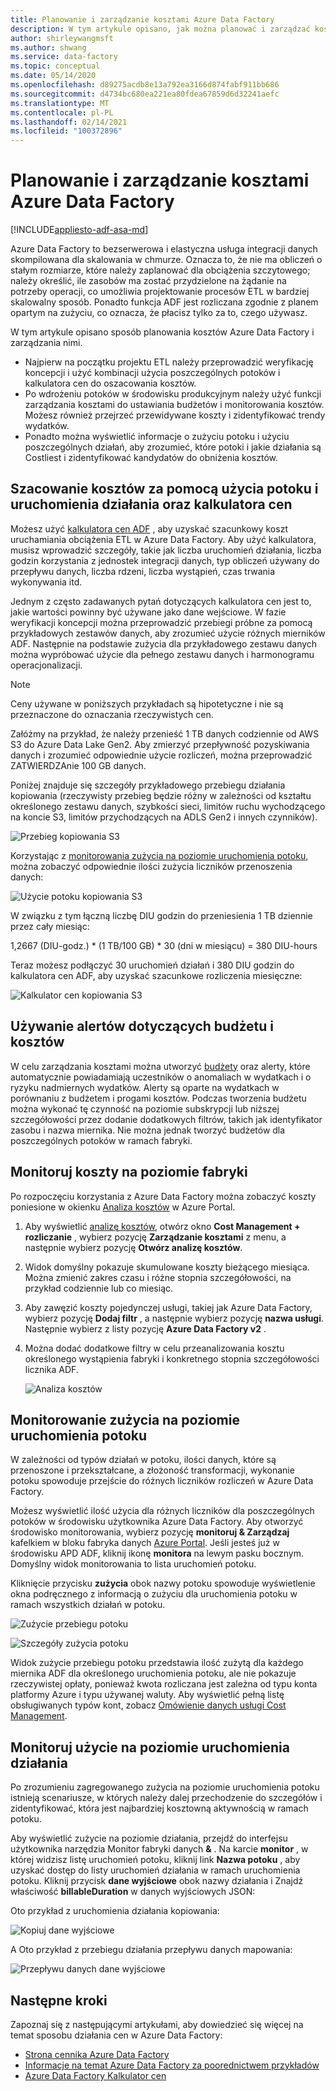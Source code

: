 ```yaml
---
title: Planowanie i zarządzanie kosztami Azure Data Factory
description: W tym artykule opisano, jak można planować i zarządzać kosztami Azure Data Factory
author: shirleywangmsft
ms.author: shwang
ms.service: data-factory
ms.topic: conceptual
ms.date: 05/14/2020
ms.openlocfilehash: d89275acdb8e13a792ea3166d874fabf911bb686
ms.sourcegitcommit: d4734bc680ea221ea80fdea67859d6d32241aefc
ms.translationtype: MT
ms.contentlocale: pl-PL
ms.lasthandoff: 02/14/2021
ms.locfileid: "100372896"
---
```

# <a name="plan-and-manage-costs-for-azure-data-factory"></a>Planowanie i zarządzanie kosztami Azure Data Factory

[!INCLUDE[appliesto-adf-asa-md](includes/appliesto-adf-asa-md.md)]

Azure Data Factory to bezserwerowa i elastyczna usługa integracji danych skompilowana dla skalowania w chmurze.  Oznacza to, że nie ma obliczeń o stałym rozmiarze, które należy zaplanować dla obciążenia szczytowego; należy określić, ile zasobów ma zostać przydzielone na żądanie na potrzeby operacji, co umożliwia projektowanie procesów ETL w bardziej skalowalny sposób. Ponadto funkcja ADF jest rozliczana zgodnie z planem opartym na zużyciu, co oznacza, że płacisz tylko za to, czego używasz.

W tym artykule opisano sposób planowania kosztów Azure Data Factory i zarządzania nimi.

*   Najpierw na początku projektu ETL należy przeprowadzić weryfikację koncepcji i użyć kombinacji użycia poszczególnych potoków i kalkulatora cen do oszacowania kosztów.
*   Po wdrożeniu potoków w środowisku produkcyjnym należy użyć funkcji zarządzania kosztami do ustawiania budżetów i monitorowania kosztów. Możesz również przejrzeć przewidywane koszty i zidentyfikować trendy wydatków.
*   Ponadto można wyświetlić informacje o zużyciu potoku i użyciu poszczególnych działań, aby zrozumieć, które potoki i jakie działania są Costliest i zidentyfikować kandydatów do obniżenia kosztów.

## <a name="estimate-costs-using-pipeline-and-activity-run-consumption-and-pricing-calculator"></a>Szacowanie kosztów za pomocą użycia potoku i uruchomienia działania oraz kalkulatora cen

Możesz użyć [kalkulatora cen ADF](https://azure.microsoft.com/pricing/calculator/?service=data-factory) , aby uzyskać szacunkowy koszt uruchamiania obciążenia ETL w Azure Data Factory.  Aby użyć kalkulatora, musisz wprowadzić szczegóły, takie jak liczba uruchomień działania, liczba godzin korzystania z jednostek integracji danych, typ obliczeń używany do przepływu danych, liczba rdzeni, liczba wystąpień, czas trwania wykonywania itd.

Jednym z często zadawanych pytań dotyczących kalkulatora cen jest to, jakie wartości powinny być używane jako dane wejściowe.  W fazie weryfikacji koncepcji można przeprowadzić przebiegi próbne za pomocą przykładowych zestawów danych, aby zrozumieć użycie różnych mierników ADF.  Następnie na podstawie zużycia dla przykładowego zestawu danych można wypróbować użycie dla pełnego zestawu danych i harmonogramu operacjonalizacji.

> [!NOTE]
> Ceny używane w poniższych przykładach są hipotetyczne i nie są przeznaczone do oznaczania rzeczywistych cen.

Załóżmy na przykład, że należy przenieść 1 TB danych codziennie od AWS S3 do Azure Data Lake Gen2.  Aby zmierzyć przepływność pozyskiwania danych i zrozumieć odpowiednie użycie rozliczeń, można przeprowadzić ZATWIERDZAnie 100 GB danych.

Poniżej znajduje się szczegóły przykładowego przebiegu działania kopiowania (rzeczywisty przebieg będzie różny w zależności od kształtu określonego zestawu danych, szybkości sieci, limitów ruchu wychodzącego na koncie S3, limitów przychodzących na ADLS Gen2 i innych czynników).

![Przebieg kopiowania S3](media/plan-manage-costs/s3-copy-run-details.png)

Korzystając z [monitorowania zużycia na poziomie uruchomienia potoku](#monitor-consumption-at-pipeline-run-level), można zobaczyć odpowiednie ilości zużycia liczników przenoszenia danych:

![Użycie potoku kopiowania S3](media/plan-manage-costs/s3-copy-pipeline-consumption.png)

W związku z tym łączną liczbę DIU godzin do przeniesienia 1 TB dziennie przez cały miesiąc:

1,2667 (DIU-godz.) * (1 TB/100 GB) * 30 (dni w miesiącu) = 380 DIU-hours

Teraz możesz podłączyć 30 uruchomień działań i 380 DIU godzin do kalkulatora cen ADF, aby uzyskać szacunkowe rozliczenia miesięczne:

![Kalkulator cen kopiowania S3](media/plan-manage-costs/s3-copy-pricing-calculator.png)

## <a name="use-budgets-and-cost-alerts"></a>Używanie alertów dotyczących budżetu i kosztów

W celu zarządzania kosztami można utworzyć [budżety](../cost-management-billing/costs/tutorial-acm-create-budgets.md) oraz alerty, które automatycznie powiadamiają uczestników o anomaliach w wydatkach i o ryzyku nadmiernych wydatków.  Alerty są oparte na wydatkach w porównaniu z budżetem i progami kosztów.  Podczas tworzenia budżetu można wykonać tę czynność na poziomie subskrypcji lub niższej szczegółowości przez dodanie dodatkowych filtrów, takich jak identyfikator zasobu i nazwa miernika.  Nie można jednak tworzyć budżetów dla poszczególnych potoków w ramach fabryki.

## <a name="monitor-costs-at-factory-level"></a>Monitoruj koszty na poziomie fabryki

Po rozpoczęciu korzystania z Azure Data Factory można zobaczyć koszty poniesione w okienku [Analiza kosztów](../cost-management-billing/costs/quick-acm-cost-analysis.md) w Azure Portal.

1. Aby wyświetlić [analizę kosztów](../cost-management-billing/costs/quick-acm-cost-analysis.md), otwórz okno **Cost Management + rozliczanie** , wybierz pozycję **Zarządzanie kosztami** z menu, a następnie wybierz pozycję **Otwórz analizę kosztów**.
2. Widok domyślny pokazuje skumulowane koszty bieżącego miesiąca.  Można zmienić zakres czasu i różne stopnia szczegółowości, na przykład codziennie lub co miesiąc.
3. Aby zawęzić koszty pojedynczej usługi, takiej jak Azure Data Factory, wybierz pozycję **Dodaj filtr** , a następnie wybierz pozycję **nazwa usługi**.  Następnie wybierz z listy pozycję **Azure Data Factory v2** .
4. Można dodać dodatkowe filtry w celu przeanalizowania kosztu określonego wystąpienia fabryki i konkretnego stopnia szczegółowości licznika ADF.

   ![Analiza kosztów](media/plan-manage-costs/cost-analysis.png)

## <a name="monitor-consumption-at-pipeline-run-level"></a>Monitorowanie zużycia na poziomie uruchomienia potoku

W zależności od typów działań w potoku, ilości danych, które są przenoszone i przekształcane, a złożoność transformacji, wykonanie potoku spowoduje przejście do różnych liczników rozliczeń w Azure Data Factory.

Możesz wyświetlić ilość użycia dla różnych liczników dla poszczególnych potoków w środowisku użytkownika Azure Data Factory. Aby otworzyć środowisko monitorowania, wybierz pozycję **monitoruj & Zarządzaj** kafelkiem w bloku fabryka danych [Azure Portal](https://portal.azure.com/). Jeśli jesteś już w środowisku APD ADF, kliknij ikonę **monitora** na lewym pasku bocznym. Domyślny widok monitorowania to lista uruchomień potoku.

Kliknięcie przycisku **zużycia** obok nazwy potoku spowoduje wyświetlenie okna podręcznego z informacją o zużyciu dla uruchomienia potoku w ramach wszystkich działań w potoku.

![Zużycie przebiegu potoku](media/plan-manage-costs/pipeline-run-consumption.png)

![Szczegóły zużycia potoku](media/plan-manage-costs/pipeline-consumption-details.png)

Widok zużycie przebiegu potoku przedstawia ilość zużytą dla każdego miernika ADF dla określonego uruchomienia potoku, ale nie pokazuje rzeczywistej opłaty, ponieważ kwota rozliczana jest zależna od typu konta platformy Azure i typu używanej waluty.  Aby wyświetlić pełną listę obsługiwanych typów kont, zobacz [Omówienie danych usługi Cost Management](../cost-management-billing/costs/understand-cost-mgt-data.md).

## <a name="monitor-consumption-at-activity-run-level"></a>Monitoruj użycie na poziomie uruchomienia działania
Po zrozumieniu zagregowanego zużycia na poziomie uruchomienia potoku istnieją scenariusze, w których należy dalej przechodzenie do szczegółów i zidentyfikować, która jest najbardziej kosztowną aktywnością w ramach potoku.

Aby wyświetlić zużycie na poziomie działania, przejdź do interfejsu użytkownika narzędzia Monitor fabryki danych **&** . Na karcie **monitor** , w której widzisz listę uruchomień potoku, kliknij link **Nazwa potoku** , aby uzyskać dostęp do listy uruchomień działania w ramach uruchomienia potoku.  Kliknij przycisk **dane wyjściowe** obok nazwy działania i Znajdź właściwość **billableDuration** w danych wyjściowych JSON:

Oto przykład z uruchomienia działania kopiowania:

![Kopiuj dane wyjściowe](media/plan-manage-costs/copy-output.png)

A Oto przykład z przebiegu działania przepływu danych mapowania:

![Przepływu danych dane wyjściowe](media/plan-manage-costs/dataflow-output.png)

## <a name="next-steps"></a>Następne kroki

Zapoznaj się z następującymi artykułami, aby dowiedzieć się więcej na temat sposobu działania cen w Azure Data Factory:

- [Strona cennika Azure Data Factory](https://azure.microsoft.com/pricing/details/data-factory/ssis/)
- [Informacje na temat Azure Data Factory za poorednictwem przykładów](./pricing-concepts.md)
- [Azure Data Factory Kalkulator cen](https://azure.microsoft.com/pricing/calculator/?service=data-factory)